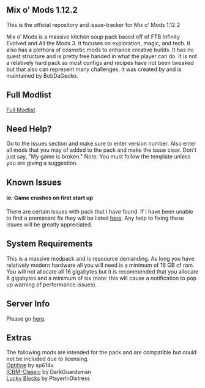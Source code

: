 ## Mix o' Mods 1.12.2
This is the official repository and issue-tracker for Mix o' Mods 1.12.2

Mix o’ Mods is a massive kitchen soup pack based off of FTB Infinity Evolved and All the Mods 3. It focuses on exploration, magic, and tech. It also has a plethora of cosmetic mods to enhance creative builds. It has no quest structure and is pretty free handed in what the player can do. It is not a relatively hard pack as most configs and recipes have not been tweaked but that also can represent many challenges. It was created by and is maintained by BobDaGecko.

## Full Modlist
[Full Modlist](https://docs.google.com/spreadsheets/d/1tRUqneTiYJFufnSGGCGypk6drw9T70atX_EO47BeuM0/edit?usp=sharing)

## Need Help?
Go to the issues section and make sure to enter version number. Also enter all mods that you may of added to the pack and make the issue clear. Don't just say, "My game is broken." Note: You must follow the template unless you are giving a suggestion.

## Known Issues
#### ie: Game crashes on first start up
There are certain issues with pack that I have found. If I have been unable to find a premanant fix they will be listed [here](https://github.com/BobDaGecko/MoM-Repo/issues/2). Any help to fixing these issues will be greatly appreciated.

## System Requirements
This is a massive modpack and is rescource demanding. As long you have relatively modern hardware all you will need is a minimum of 16 GB of ram. You will not allocate all 16 gigabytes but it is recommended that you allocate 8 gigabytes and a minimum of six (note: this will cause a notification to pop up warning of performance issues).

## Server Info
Please go [here](https://github.com/BobDaGecko/MoM-Repo/blob/master/ServerInfo.md).

## Extras

The following mods are intended for the pack and are compatible but could not be included due to licensing.  
[Optifine](https://www.optifine.net) by sp614x  
[ICBM-Classic](https://www.curseforge.com/minecraft/mc-mods/icbm-classic) by DarkGuardsman  
[Lucky Blocks](http://www.minecraftascending.com/projects/lucky_block/lucky_block.html) by PlayerInDistress  
